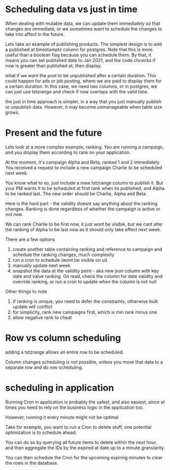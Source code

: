 # Scheduling data vs just in time

When dealing with mutable data, we can update them immediately so that changes are immediate, or we sometimes want to schedule the changes to take into affect in the future.


Lets take an example of publishing products. The simplest design is to add a published at timestamptz column for postgres. Note that this is more useful than a boolean flag because you can schedule them. By that, it means you can set published date to Jan 2021, and the code chcecks if now is greater than published at, then display.

what if we want the post to be unpublished after a certain duration. This could happen for ads or job posting, where we are paid to display them for a certain duration. In this case, we need two columns, or in postgres, we can just use tstzrange and check if now overlaps with the valid time.


the just in time approach is simpler, in a way that you just manually publish or unpublish data. However, it may become unmanageable when table size grows.


# Present and the future

Lets look at a more complex example, ranking. You are running a campaign, and you display them according to rank on your application. 

At the moment, it's campaign Alpha and Beta, ranked 1 and 2 immediately. You received a request to include a new campaign Charlie to be scheduled next week.

You know what to so, just include a mew tstzrange column to publish it. But your PM wants it to be scheduled at first rank when its published, and Alpha to be ranked last. The new order should be Charlie, Alpha and Beta.

Here is the hard part - the validity doesnt say anything about the ranking changes. Ranking is done regardless of whether the campaign is active or not now.

We can rank Charlie to be first now, it just wont be visible, but we cant alter the ranking of Alpha to be last now as it should only take effect next week.

There are a few options
1. create another table containing ranking and reference to campaign and schedule the ranking changes, much complexity
2. run a cron to schedule (wont be visible on ui)
3. manually update next week
4. snapshot the data at the validity point - aka new json column with key date and value ranking. On read, check the column for date validity and override ranking, or run a cron to update when the column is not null

Other things to note
1. if ranking is unique, you need to defer the constraints, otherwise bulk update will conflict
2. for simplicity, rank new campaigns first, which is min rank minus one
3. allow negative rank to cheat 


# Row vs column scheduling

adding a tstzrange allows an entire row to be scheduled.

Column changes scheduling is not possible, unless you move that data to a separate row and do row scheduling.

# scheduling in application

Running Cron in application is probably the safest, and also easiest, since at times you need to rely on the business logic in the application too.

However, running it every minute might not be optimal 


Take for example, you want to run a Cron to delete stuff, one potential optimization is to schedule ahead.

You can do so by querying all future items to delete within the next hour, and then aggregate the IDs by the expired at date up to a minute granularity.

You can then schedule the Cron for the upcoming expiring minutes to clear the rows in the database.
